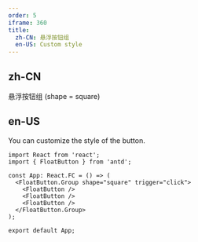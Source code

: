 ```yaml
---
order: 5
iframe: 360
title:
  zh-CN: 悬浮按钮组
  en-US: Custom style
---
```


## zh-CN

悬浮按钮组 (shape = square)

## en-US

You can customize the style of the button.

```tsx
import React from 'react';
import { FloatButton } from 'antd';

const App: React.FC = () => (
  <FloatButton.Group shape="square" trigger="click">
    <FloatButton />
    <FloatButton />
    <FloatButton />
  </FloatButton.Group>
);

export default App;
```
